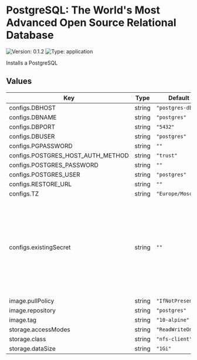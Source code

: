 # PostgreSQL: The World's Most Advanced Open Source Relational Database

![Version: 0.1.2](https://img.shields.io/badge/Version-0.1.2-informational?style=flat-square) ![Type: application](https://img.shields.io/badge/Type-application-informational?style=flat-square)

Installs a PostgreSQL

## Values

| Key | Type | Default | Description |
|-----|------|---------|-------------|
| configs.DBHOST | string | `"postgres-db"` |  |
| configs.DBNAME | string | `"postgres"` |  |
| configs.DBPORT | string | `"5432"` |  |
| configs.DBUSER | string | `"postgres"` |  |
| configs.PGPASSWORD | string | `""` |  |
| configs.POSTGRES_HOST_AUTH_METHOD | string | `"trust"` |  |
| configs.POSTGRES_PASSWORD | string | `""` |  |
| configs.POSTGRES_USER | string | `"postgres"` |  |
| configs.RESTORE_URL | string | `""` |  |
| configs.TZ | string | `"Europe/Moscow"` |  |
| configs.existingSecret | string | `""` | Set this to the name of a secret to load environment variables from. If defined, values in the secret will override values in configs |
| image.pullPolicy | string | `"IfNotPresent"` |  |
| image.repository | string | `"postgres"` |  |
| image.tag | string | `"10-alpine"` |  |
| storage.accessModes | string | `"ReadWriteOnce"` |  |
| storage.class | string | `"nfs-client"` |  |
| storage.dataSize | string | `"1Gi"` |  |
